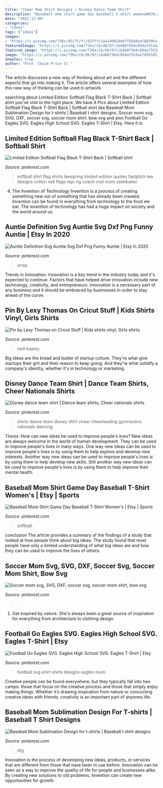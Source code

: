 ```yaml
---
title: "Cheer Mom Shirt Designs : Disney Dance Team Shirt"
description: "Baseball mom shirt game day baseball t-shirt women&#039;s"
date: "2022-12-08"
categories:
- "ideas"
tags: ["ideas"]
images:
- "https://i.pinimg.com/736x/d3/7f/fc/d37ffc5aa14002de6ff56b8a4f88396a.jpg"
featuredImage: "https://i.pinimg.com/736x/cb/d6/07/cbd6073b4c894a7553aaf49918579a91.jpg"
featured_image: "https://i.pinimg.com/736x/cb/d6/07/cbd6073b4c894a7553aaf49918579a91.jpg"
image: "https://i.pinimg.com/736x/cb/d6/07/cbd6073b4c894a7553aaf49918579a91.jpg"
ShowToc: true
author: "Prof. Chaim Price Sr."
---
```



The article discusses a new way of thinking about art and the different aspects that go into making it. The article offers several examples of how this new way of thinking can be used in artwork.

	

		
searching about Limited Edition Softball Flag Black T-Shirt Back | Softball shirt you've visit to the right place. We have 8 Pics about Limited Edition Softball Flag Black T-Shirt Back | Softball shirt like Baseball Mom Sublimation Design for t-shirts | Baseball t shirt designs, Soccer mom svg, SVG, DXF, soccer svg, soccer mom shirt, bow svg and also Football Go Eagles SVG. Eagles High School SVG. Eagles T-Shirt | Etsy. Here it is:
		
    
## Limited Edition Softball Flag Black T-Shirt Back | Softball Shirt

<img loading=lazy src="https://i.pinimg.com/736x/1c/5e/cd/1c5ecd27067cb60aaaa439a560f9fcd8--softball-flags.jpg" onerror="this.onerror=null;this.src='https://tse3.mm.bing.net/th?id=OIP.dU7EEF4hfIcD58Swh9cxlQHaIz&amp;pid=15.1';" alt="Limited Edition Softball Flag Black T-Shirt Back | Softball shirt">

_Source: pinterest.com_

>softball shirt flag shirts teespring limited edition quotes fastpitch tee designs cotton sell flags tspr ng coach visit mom zeekbaker. 

	

4. The Invention of Technology
Invention is a process of creating something new out of something that has already been created. Invention can be found in everything from technology to the food we eat. The invention of technology has had a huge impact on society and the world around us.

    
## Auntie Definition Svg Auntie Svg Dxf Png Funny Auntie | Etsy In 2020

<img loading=lazy src="https://i.pinimg.com/736x/29/87/a9/2987a921113208979a70f641da3518b4.jpg" onerror="this.onerror=null;this.src='https://tse4.mm.bing.net/th?id=OIP.HPgPe5mEyRhyZAWXzX7SnAHaHa&amp;pid=15.1';" alt="Auntie Definition Svg Auntie Svg Dxf Png Funny Auntie | Etsy in 2020">

_Source: pinterest.com_

>wrap. 

	

Trends in Innovation:
Innovation is a key trend in the industry today and it's expected to continue. Factors that have helped drive innovation include new technology, creativity, and entrepreneurs. Innovation is a necessary part of any business and it should be embraced by businesses in order to stay ahead of the curve.

    
## Pin By Lexy Thomas On Cricut Stuff | Kids Shirts Vinyl, Girls Shirts

<img loading=lazy src="https://i.pinimg.com/736x/d3/7f/fc/d37ffc5aa14002de6ff56b8a4f88396a.jpg" onerror="this.onerror=null;this.src='https://tse2.mm.bing.net/th?id=OIP.N1X45ImyBejQP-lXSFSpfQHaJ4&amp;pid=15.1';" alt="Pin by Lexy Thomas on Cricut Stuff | Kids shirts vinyl, Girls shirts">

_Source: pinterest.com_

>neill kayley. 

	

Big Ideas are the bread and butter of startup culture. They're what give startups their grit and their reason to keep going. And they're what solidify a company's identity, whether it's in technology or marketing.

    
## Disney Dance Team Shirt | Dance Team Shirts, Cheer Nationals Shirts

<img loading=lazy src="https://i.pinimg.com/736x/5a/77/fa/5a77fa256c8ccf3a86f0e51e6b409830.jpg" onerror="this.onerror=null;this.src='https://tse3.mm.bing.net/th?id=OIP.mgqupLnIYUzQaneRw1gRJgHaH8&amp;pid=15.1';" alt="Disney dance team shirt | Dance team shirts, Cheer nationals shirts">

_Source: pinterest.com_

>shirts dance team disney shirt cheer cheerleading gymnastics nationals dancing. 

	

Thesis: How can new ideas be used to improve people's lives?
New ideas are always welcome in the world of human development. They can be used to improve people's lives in many ways. One way new ideas can be used to improve people's lives is by using them to help explore and develop new interests. Another way new ideas can be used to improve people's lives is by using them to help develop new skills. Still another way new ideas can be used to improve people's lives is by using them to help improve their mental health.

    
## Baseball Mom Shirt Game Day Baseball T-Shirt Women&#039;s | Etsy | Sports

<img loading=lazy src="https://i.pinimg.com/736x/f9/73/ae/f973ae9b251fd2da48d8c27261d53af6.jpg" onerror="this.onerror=null;this.src='https://tse4.mm.bing.net/th?id=OIP.25Gbr4F2by2JR7U64dlalQHaHa&amp;pid=15.1';" alt="Baseball Mom Shirt Game Day Baseball T-Shirt Women&#039;s | Etsy | Sports">

_Source: pinterest.com_

>softball. 

	

conclusion
The article provides a summary of the findings of a study that looked at how people think about big ideas. The study found that most people have only a limited understanding of what big ideas are and how they can be used to improve the lives of others.

    
## Soccer Mom Svg, SVG, DXF, Soccer Svg, Soccer Mom Shirt, Bow Svg

<img loading=lazy src="https://i.pinimg.com/736x/7c/2d/03/7c2d0311b9ad014e2ba1302c439d609c.jpg" onerror="this.onerror=null;this.src='https://tse2.mm.bing.net/th?id=OIP.z1ePMZsd7EAXidQPq7PSawHaHa&amp;pid=15.1';" alt="Soccer mom svg, SVG, DXF, soccer svg, soccer mom shirt, bow svg">

_Source: pinterest.com_

>. 

	

1. Get inspired by nature. She's always been a great source of inspiration for everything from architecture to clothing design.

    
## Football Go Eagles SVG. Eagles High School SVG. Eagles T-Shirt | Etsy

<img loading=lazy src="https://i.pinimg.com/736x/cb/d6/07/cbd6073b4c894a7553aaf49918579a91.jpg" onerror="this.onerror=null;this.src='https://tse2.mm.bing.net/th?id=OIP.JRrIbrWndXPRCNU7naCwkQHaFg&amp;pid=15.1';" alt="Football Go Eagles SVG. Eagles High School SVG. Eagles T-Shirt | Etsy">

_Source: pinterest.com_

>football svg shirt shirts designs eagles mom. 

	

Creative people can be found everywhere, but they typically fall into two camps: those that focus on the creative process and those that simply enjoy making things. Whether it’s drawing inspiration from nature or concocting creative ideas with friends, creativity is an important part of anyones life.

    
## Baseball Mom Sublimation Design For T-shirts | Baseball T Shirt Designs

<img loading=lazy src="https://i.pinimg.com/736x/69/ed/05/69ed053a844b61a9304349d205b06c5c.jpg" onerror="this.onerror=null;this.src='https://tse2.mm.bing.net/th?id=OIP.ZJe_XX0cp2eT9UZ5aY0OAQHaHa&amp;pid=15.1';" alt="Baseball Mom Sublimation Design for t-shirts | Baseball t shirt designs">

_Source: pinterest.com_

>dtg. 

	

Innovation is the process of developing new ideas, products, or services that are different from those that have been in use before. Innovation can be seen as a way to improve the quality of life for people and businesses alike. By creating new solutions to old problems, Invention can create new opportunities for growth.

